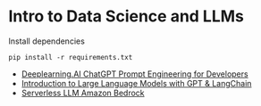 # Intro to Data Science and LLMs

Install dependencies

```
pip install -r requirements.txt
```

- [Deeplearning.AI ChatGPT Prompt Engineering for Developers](https://learn.deeplearning.ai/chatgpt-prompt-eng)
- [Introduction to Large Language Models with GPT & LangChain](https://www.datacamp.com/code-along/introduction-to-large-language-models-gpt-langchain)
- [Serverless LLM Amazon Bedrock](https://learn.deeplearning.ai/serverless-llm-apps-amazon-bedrock)
